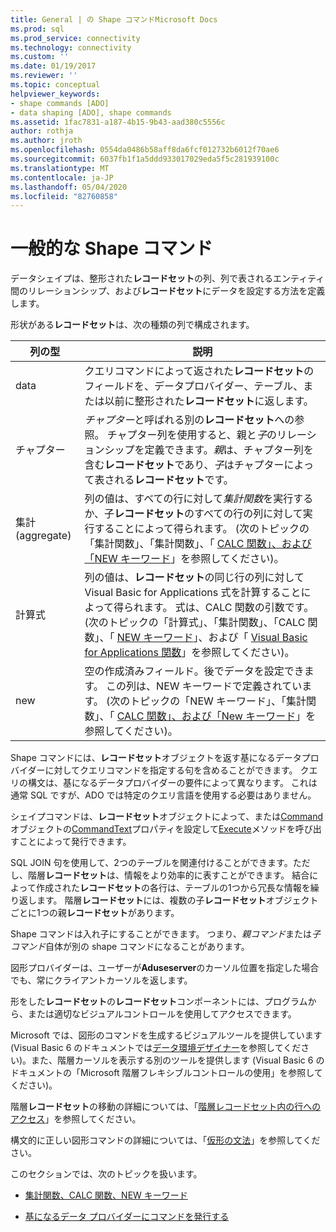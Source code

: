 ```yaml
---
title: General | の Shape コマンドMicrosoft Docs
ms.prod: sql
ms.prod_service: connectivity
ms.technology: connectivity
ms.custom: ''
ms.date: 01/19/2017
ms.reviewer: ''
ms.topic: conceptual
helpviewer_keywords:
- shape commands [ADO]
- data shaping [ADO], shape commands
ms.assetid: 1fac7831-a187-4b15-9b43-aad380c5556c
author: rothja
ms.author: jroth
ms.openlocfilehash: 0554da0486b58aff8da6fcf012732b6012f70ae6
ms.sourcegitcommit: 6037fb1f1a5ddd933017029eda5f5c281939100c
ms.translationtype: MT
ms.contentlocale: ja-JP
ms.lasthandoff: 05/04/2020
ms.locfileid: "82760858"
---
```

# <a name="shape-commands-in-general"></a>一般的な Shape コマンド
データシェイプは、整形された**レコードセット**の列、列で表されるエンティティ間のリレーションシップ、および**レコードセット**にデータを設定する方法を定義します。  
  
 形状がある**レコードセット**は、次の種類の列で構成されます。  
  
|列の型|説明|  
|-----------------|-----------------|  
|data|クエリコマンドによって返された**レコードセット**のフィールドを、データプロバイダー、テーブル、または以前に整形された**レコードセット**に返します。|  
|チャプター|*チャプター*と呼ばれる別の**レコードセット**への参照。 チャプター列を使用すると、親と*子*のリレーションシップを定義できます。*親*は、チャプター列を含む**レコードセット**であり、*子*はチャプターによって表される**レコードセット**です。|  
|集計 (aggregate)|列の値は、すべての行に対して*集計関数*を実行するか、子**レコードセット**のすべての行の列に対して実行することによって得られます。 (次のトピックの「集計関数」、「集計関数」、「 [CALC 関数」、および「NEW キーワード](../../../ado/guide/data/aggregate-functions-the-calc-function-and-the-new-keyword.md)」を参照してください)。|  
|計算式|列の値は、**レコードセット**の同じ行の列に対して Visual Basic for Applications 式を計算することによって得られます。 式は、CALC 関数の引数です。 (次のトピックの「計算式」、「集計関数」、「CALC 関数」、「 [NEW キーワード](../../../ado/guide/data/aggregate-functions-the-calc-function-and-the-new-keyword.md)」、および「 [Visual Basic for Applications 関数](../../../ado/guide/data/visual-basic-for-applications-functions.md)」を参照してください)。|  
|new|空の作成済みフィールド。後でデータを設定できます。 この列は、NEW キーワードで定義されています。 (次のトピックの「NEW キーワード」、「集計関数」、「 [CALC 関数」、および「New キーワード](../../../ado/guide/data/aggregate-functions-the-calc-function-and-the-new-keyword.md)」を参照してください)。|  
  
 Shape コマンドには、**レコードセット**オブジェクトを返す基になるデータプロバイダーに対してクエリコマンドを指定する句を含めることができます。 クエリの構文は、基になるデータプロバイダーの要件によって異なります。 これは通常 SQL ですが、ADO では特定のクエリ言語を使用する必要はありません。  
  
 シェイプコマンドは、**レコードセット**オブジェクトによって、または[Command](../../../ado/reference/ado-api/command-object-ado.md)オブジェクトの[CommandText](../../../ado/reference/ado-api/commandtext-property-ado.md)プロパティを設定して[Execute](../../../ado/reference/ado-api/execute-method-ado-command.md)メソッドを呼び出すことによって発行できます。  
  
 SQL JOIN 句を使用して、2つのテーブルを関連付けることができます。ただし、階層**レコードセット**は、情報をより効率的に表すことができます。 結合によって作成された**レコードセット**の各行は、テーブルの1つから冗長な情報を繰り返します。 階層**レコードセット**には、複数の子**レコードセット**オブジェクトごとに1つの親**レコードセット**があります。  
  
 Shape コマンドは入れ子にすることができます。 つまり、*親コマンド*または*子コマンド*自体が別の shape コマンドになることがあります。  
  
 図形プロバイダーは、ユーザーが**Aduseserver**のカーソル位置を指定した場合でも、常にクライアントカーソルを返します。  
  
 形をした**レコードセット**の**レコードセット**コンポーネントには、プログラムから、または適切なビジュアルコントロールを使用してアクセスできます。  
  
 Microsoft では、図形のコマンドを生成するビジュアルツールを提供しています (Visual Basic 6 のドキュメントでは[データ環境デザイナー](https://go.microsoft.com/fwlink/?LinkId=5689)を参照してください)。また、階層カーソルを表示する別のツールを提供します (Visual Basic 6 のドキュメントの「Microsoft 階層フレキシブルコントロールの使用」を参照してください)。  
  
 階層**レコードセット**の移動の詳細については、「[階層レコードセット内の行へのアクセス](../../../ado/guide/data/accessing-rows-in-a-hierarchical-recordset.md)」を参照してください。  
  
 構文的に正しい図形コマンドの詳細については、「[仮形の文法](../../../ado/guide/data/formal-shape-grammar.md)」を参照してください。  
  
 このセクションでは、次のトピックを扱います。  
  
-   [集計関数、CALC 関数、NEW キーワード](../../../ado/guide/data/aggregate-functions-the-calc-function-and-the-new-keyword.md)  
  
-   [基になるデータ プロバイダーにコマンドを発行する](../../../ado/guide/data/issuing-commands-to-the-underlying-data-provider.md)
